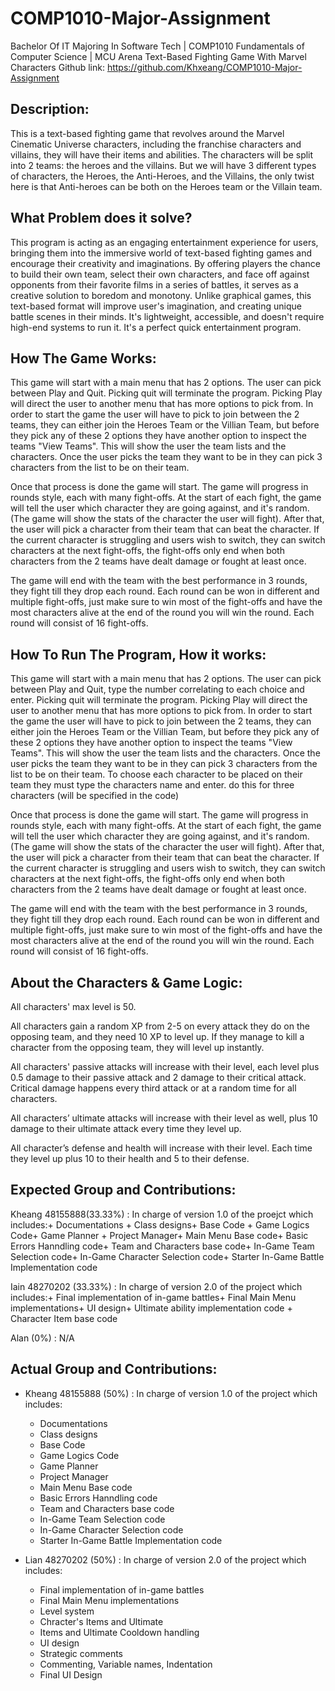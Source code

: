 # COMP1010-Major-Assignment
Bachelor Of IT Majoring In Software Tech |
COMP1010 Fundamentals of Computer Science |
MCU Arena Text-Based Fighting Game With Marvel Characters
Github link: https://github.com/Khxeang/COMP1010-Major-Assignment

## Description:
This is a text-based fighting game that revolves around the Marvel Cinematic Universe characters, including the franchise characters and villains, they will have their items and abilities. The characters will be split into 2 teams: the heroes and the villains. But we will have 3 different types of characters, the Heroes, the Anti-Heroes, and the Villains, the only twist here is that Anti-heroes can be both on the Heroes team or the Villain team.

## What Problem does it solve?
This program is acting as an engaging entertainment experience for users, bringing them into the immersive world of text-based fighting games and encourage their creativity and imaginations. By offering players the chance to build their own team, select their own characters, and face off against opponents from their favorite films in a series of battles, it serves as a creative solution to boredom and monotony. Unlike graphical games, this text-based format will improve user's imagination, and creating unique battle scenes in their minds. It's lightweight, accessible, and doesn't require high-end systems to run it. It's a perfect quick entertainment program.

## How The Game Works:
This game will start with a main menu that has 2 options. The user can pick between Play and Quit. Picking quit will terminate the program. Picking Play will direct the user to another menu that has more options to pick from. In order to start the game the user will have to pick to join between the 2 teams, they can either join the Heroes Team or the Villian Team, but before they pick any of these 2 options they have another option to inspect the teams "View Teams". This will show the user the team lists and the characters. Once the user picks the team they want to be in they can pick 3 characters from the list to be on their team.

Once that process is done the game will start. The game will progress in rounds style, each with many fight-offs. At the start of each fight, the game will tell the user which character they are going against, and it's random. (The game will show the stats of the character the user will fight). After that, the user will pick a character from their team that can beat the character. If the current character is struggling and users wish to switch, they can switch characters at the next fight-offs, the fight-offs only end when both characters from the 2 teams have dealt damage or fought at least once.

The game will end with the team with the best performance in 3 rounds, they fight till they drop each round. Each round can be won in different and multiple fight-offs, just make sure to win most of the fight-offs and have the most characters alive at the end of the round you will win the round. Each round will consist of 16 fight-offs.

## How To Run The Program, How it works:
This game will start with a main menu that has 2 options. The user can pick between Play and Quit, type the number correlating to each choice and enter. Picking quit will terminate the program. Picking Play will direct the user to another menu that has more options to pick from. In order to start the game the user will have to pick to join between the 2 teams, they can either join the Heroes Team or the Villian Team, but before they pick any of these 2 options they have another option to inspect the teams "View Teams". This will show the user the team lists and the characters. Once the user picks the team they want to be in they can pick 3 characters from the list to be on their team. To choose each character to be placed on their team they must type the characters name and enter. do this for three characters (will be specified in the code)

Once that process is done the game will start. The game will progress in rounds style, each with many fight-offs. At the start of each fight, the game will tell the user which character they are going against, and it's random. (The game will show the stats of the character the user will fight). After that, the user will pick a character from their team that can beat the character. If the current character is struggling and users wish to switch, they can switch characters at the next fight-offs, the fight-offs only end when both characters from the 2 teams have dealt damage or fought at least once.

The game will end with the team with the best performance in 3 rounds, they fight till they drop each round. Each round can be won in different and multiple fight-offs, just make sure to win most of the fight-offs and have the most characters alive at the end of the round you will win the round. Each round will consist of 16 fight-offs.


## About the Characters & Game Logic:
All characters' max level is 50.

All characters gain a random XP from 2-5 on every attack they do on the opposing team, and they need 10 XP to level up. If they manage to kill a character from the opposing team, they will level up instantly.

All characters' passive attacks will increase with their level, each level plus 0.5 damage to their passive attack and 2 damage to their critical attack. Critical damage happens every third attack or at a random time for all characters.

All characters’ ultimate attacks will increase with their level as well, plus 10 damage to their ultimate attack every time they level up.

All character’s defense and health will increase with their level. Each time they level up plus 10 to their health and 5 to their defense.

## Expected Group and Contributions:
Kheang 48155888(33.33%) : In charge of version 1.0 of the proejct which includes:+ Documentations + Class designs+ Base Code + Game Logics Code+ Game Planner + Project Manager+ Main Menu Base code+ Basic Errors Hanndling code+ Team and Characters base code+ In-Game Team Selection code+ In-Game Character Selection code+ Starter In-Game Battle Implementation code

Iain 48270202 (33.33%) : In charge of version 2.0 of the project which includes:+ Final implementation of in-game battles+ Final Main Menu implementations+ UI design+ Ultimate ability implementation code + Character Item base code

Alan (0%) : N/A


## Actual Group and Contributions:
- Kheang 48155888 (50%) : In charge of version 1.0 of the project which includes:
    + Documentations 
    + Class designs
    + Base Code 
    + Game Logics Code
    + Game Planner 
    + Project Manager
    + Main Menu Base code
    + Basic Errors Hanndling code
    + Team and Characters base code
    + In-Game Team Selection code
    + In-Game Character Selection code
    + Starter In-Game Battle Implementation code

- Lian 48270202 (50%) : In charge of version 2.0 of the project which includes:
    + Final implementation of in-game battles
    + Final Main Menu implementations
    + Level system
    + Chracter's Items and Ultimate
    + Items and Ultimate Cooldown handling
    + UI design
    + Strategic comments
    + Commenting, Variable names, Indentation
    + Final UI Design
